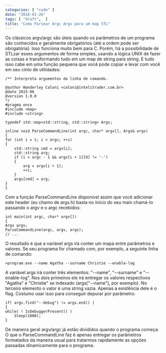 ```yaml
---
categories: [ "code" ]
date: "2018-01-26"
tags: [ "draft",  ]
title: "Como Parsear Argc Argv para um map STL"
---
```

Os clássicos argv/argc são úteis quando os parâmetros de um programa
são conhecidos e geralmente obrigatórios (até a ordem pode ser
obrigatória). Isso funciona muito bem para C. Porém, há a possibilidade
de STLzar esses argumentos de forma simples, usando a lógica UNIX de
fazer as coisas e transformando tudo em um map de string para string. E
tudo isso cabe em uma função pequena que você pode copiar e levar
com você em seu cinto de utilidades:

    /** Interpreta argumentos da linha de comando.
    
    @author Wanderley Caloni <caloni@intelitrader.com.br>
    @date 2015-06
    @version 1.0.0
    */
    #pragma once
    #include <map>
    #include <string>
    
    typedef std::map<std::string, std::string> Args;
    
    inline void ParseCommandLine(int argc, char* argv[], Args& args)
    {
	for (int i = 1; i < argc; ++i)
	{
		std::string cmd = argv[i];
		std::string arg;
		if (i < argc - 1 && argv[i + 1][0] != '-')
		{
			arg = argv[i + 1];
			++i;
		}
		args[cmd] = arg;
	}
    }

Com a função ParseCommandLine disponível assim que você adicionar
este header (eu chamo de args.h) basta no início do seu main chamá-lo
passando o argv e o argc recebidos:

    int main(int argc, char* argv[])
    {
	Args args;
	ParseCommandLine(argc, argv, args);
	// ...

O resultado é que a variável args irá conter um mapa entre parâmetros
e valores. Se seu programa for chamado com, por exemplo, a seguinte
linha de comando:

    >program.exe --name Agatha --surname Christie --enable-log

A variável args irá conter três elementos: "--name", "--surname"
e "--enable-log". Nos dois primeiros ele irá entregar os valores
respectivos "Agatha" e "Christie" se indexado (args["--name"], por
exemplo). No terceiro elemento o valor é uma string vazia. Apenas a
existência dele é o flag. Costumo usar isso para conseguir depurar
por parâmetro:

    if( args.find("--debug") != args.end() )
    {
	while( ! IsDebuggerPresent() )
	    Sleep(1000);
    }

De maneira geral argv/argc já estão divididos quando o programa
começa. O que o ParseCommandLine faz é apenas entregar os parâmetros
formatados da maneira usual para tratarmos rapidamente as opções
passadas dinamicamente para o programa.
